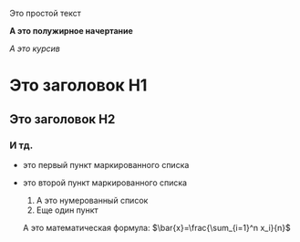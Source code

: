 Это простой текст

**А это полужирное начертание**

*А это курсив*

# Это заголовок H1

## Это заголовок H2

### И тд.

- это первый пункт маркированного списка

- это второй пункт маркированного списка

  1. А это нумерованный список
  2. Еще один пункт
 
  А это математическая формула: $\bar{x}=\frac{\sum_{i=1}^n x_i}{n}$
